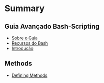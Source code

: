 # Summary

## Guia Avançado Bash-Scripting

* [Sobre o Guia](README.md)
* [Recursos do Bash](recursos-do-bash.md)
* [Introdução](eretrterter.md)

## Methods

* [Defining Methods](methods.md)

